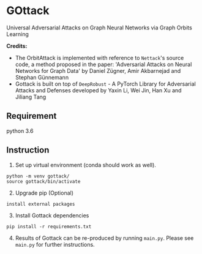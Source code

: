 # GOttack
Universal Adversarial Attacks on Graph
Neural Networks via Graph Orbits Learning

**Credits:**    
- The OrbitAttack is implemented with reference to ````Nettack````'s source code,
a method proposed in the paper: 'Adversarial Attacks on Neural Networks for Graph Data'
by Daniel Zügner, Amir Akbarnejad and Stephan Günnemann
- Gottack is built on top of ````DeepRobust```` - A PyTorch Library for Adversarial
Attacks and Defenses developed by Yaxin Li, Wei Jin, Han Xu and Jiliang Tang

## Requirement

python 3.6

## Instruction

1. Set up virtual environment (conda should work as well).

```
python -m venv gottack/
source gottack/bin/activate
```

2. Upgrade pip (Optional)

```
install external packages
```

3. Install Gottack dependencies
```
pip install -r requirements.txt
```

4. Results of Gottack can be re-produced by running ```main.py```. Please see ```main.py``` for
further instructions.







